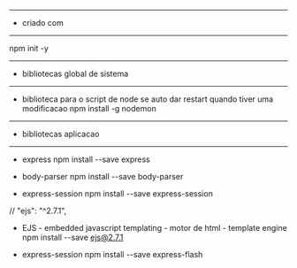 --- ---------------------------------------------------
- criado com
--- ---------------------------------------------------
npm init -y

--- ---------------------------------------------------
- bibliotecas global de sistema
--- ---------------------------------------------------
- biblioteca para o script de node se auto dar restart quando tiver uma modificacao
 npm install -g nodemon 




 --- ---------------------------------------------------
 - bibliotecas aplicacao
 --- ---------------------------------------------------

- express
npm install --save express

- body-parser
npm install --save body-parser

- express-session
npm install --save express-session

// "ejs": "^2.7.1",
- EJS - embedded javascript templating -  motor de html - template engine
npm install --save ejs@2.7.1

- express-session
npm install --save express-flash